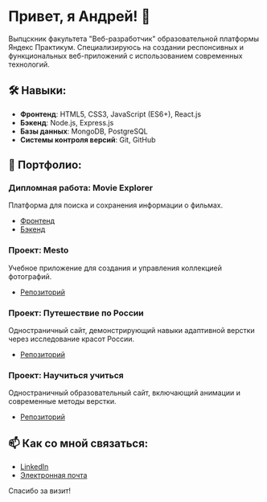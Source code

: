 # Привет, я Андрей! 👋

Выпцскник факультета "Веб-разработчик" образовательной платформы Яндекс Практикум. Специализируюсь на создании респонсивных и функциональных веб-приложений с использованием современных технологий.

## 🛠 Навыки:
- **Фронтенд**: HTML5, CSS3, JavaScript (ES6+), React.js
- **Бэкенд**: Node.js, Express.js
- **Базы данных**: MongoDB, PostgreSQL
- **Системы контроля версий**: Git, GitHub

## 💼 Портфолио:

### Дипломная работа: Movie Explorer
Платформа для поиска и сохранения информации о фильмах.
- [Фронтенд](https://github.com/andremoff/movies-explorer-frontend.git)
- [Бэкенд](https://github.com/andremoff/movies-explorer-api.git)

### Проект: Mesto
Учебное приложение для создания и управления коллекцией фотографий.
- [Репозиторий](https://github.com/andremoff/react-mesto-api-full-gha.git)

### Проект: Путешествие по России
Одностраничный сайт, демонстрирующий навыки адаптивной верстки через исследование красот России.
- [Репозиторий](https://github.com/andremoff/russian-travel.git)

### Проект: Научиться учиться
Одностраничный образовательный сайт, включающий анимации и современные методы верстки.
- [Репозиторий](https://github.com/andremoff/how-to-learn.git)

## 📫 Как со мной связаться:
- [LinkedIn](#)
- [Электронная почта](andrem0ff@yandex.ru)

Спасибо за визит!
